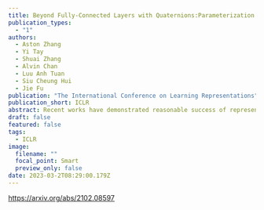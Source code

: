 ```yaml
---
title: Beyond Fully-Connected Layers with Quaternions:Parameterization of Hypercomplex Multiplications with 1/n Parameters
publication_types:
  - "1"
authors:
  - Aston Zhang
  - Yi Tay
  - Shuai Zhang
  - Alvin Chan
  - Luu Anh Tuan
  - Siu Cheung Hui
  - Jie Fu
publication: "The International Conference on Learning Representations"
publication_short: ICLR
abstract: Recent works have demonstrated reasonable success of representation learning in hypercomplex space. Specifically, "fully-connected layers with Quaternions" (4D hypercomplex numbers), which replace real-valued matrix multiplications in fully-connected layers with Hamilton products of Quaternions, both enjoy parameter savings with only 1/4 learnable parameters and achieve comparable performance in various applications. However, one key caveat is that hypercomplex space only exists at very few predefined dimensions (4D, 8D, and 16D). This restricts the flexibility of models that leverage hypercomplex multiplications. To this end, we propose parameterizing hypercomplex multiplications, allowing models to learn multiplication rules from data regardless of whether such rules are predefined. As a result, our method not only subsumes the Hamilton product, but also learns to operate on any arbitrary nD hypercomplex space, providing more architectural flexibility using arbitrarily 1/n learnable parameters compared with the fully-connected layer counterpart. Experiments of applications to the LSTM and Transformer models on natural language inference, machine translation, text style transfer, and subject verb agreement demonstrate architectural flexibility and effectiveness of the proposed approach.
draft: false
featured: false
tags:
  - ICLR
image:
  filename: ""
  focal_point: Smart
  preview_only: false
date: 2023-03-2T08:29:00.179Z
---
```

https://arxiv.org/abs/2102.08597